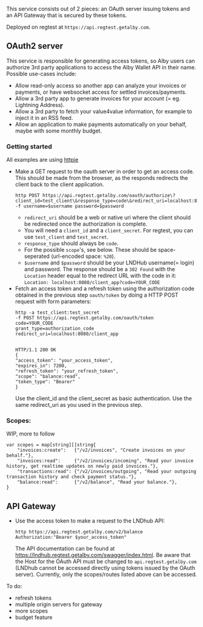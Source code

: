 This service consists out of 2 pieces: an OAuth server issuing tokens and an API Gateway that is secured by these tokens.

Deployed on regtest at `https://api.regtest.getalby.com`.
## OAuth2 server
This service is responsible for generating access tokens, so Alby users can authorize 3rd party applications
to access the Alby Wallet API in their name. Possible use-cases include:

- Allow read-only access so another app can analyze your invoices or payments, or have websocket access for settled invoices/payments.
- Allow a 3rd party app to generate invoices for your account (= eg. Lightning Address).
- Allow a 3rd party to fetch your value4value information, for example to inject it in an RSS feed.
- Allow an application to make payments automatically on your behalf, maybe with some monthly budget.

### Getting started
All examples are using [httpie](https://httpie.io)
- Make a GET request to the oauth server in order to get an access code. This should be made from the browser, as the responds redirects the client back to the client application.
	```
	http POST https://api.regtest.getalby.com/oauth/authorize\?client_id=test_client\&response_type=code\&redirect_uri=localhost:8080/client_app\&scope\=balance:read -f username=$username password=$password
	```
	- `redirect_uri` should be a web or native uri where the client should be redirected once the authorization is complete.
	- You will need a `client_id` and a `client_secret`. For regtest, you can use `test_client` and `test_secret`.
	- `response_type` should always be `code`.
	- For the possible `scope`'s, see below. These should be space-seperated (url-encoded space: `%20`).
	- `$username` and `$password` should be your LNDHub username(= login) and password.
  The response should be a `302 Found` with the `Location` header equal to the redirect URL with the code in it:
	`Location: localhost:8080/client_app?code=YOUR_CODE`
- Fetch an access token and a refresh token using the authorization code obtained in the previous step `oauth/token` by doing a HTTP POST request with form parameters:
	```
	http -a test_client:test_secret 
	-f POST https://api.regtest.getalby.com/oauth/token
	code=YOUR_CODE
	grant_type=authorization_code
	redirect_uri=localhost:8080/client_app


	HTTP/1.1 200 OK
	{
    "access_token": "your_access_token",
    "expires_in": 7200,
    "refresh_token": "your_refresh_token",
    "scope": "balance:read",
    "token_type": "Bearer"
	}
	```
	Use the client_id and the client_secret as basic authentication. Use the same redirect_uri as you used in the previous step.
### Scopes:
WIP, more to follow
```
var scopes = map[string][]string{
	"invoices:create":   {"/v2/invoices", "Create invoices on your behalf."},
	"invoices:read":     {"/v2/invoices/incoming", "Read your invoice history, get realtime updates on newly paid invoices."},
	"transactions:read": {"/v2/invoices/outgoing", "Read your outgoing transaction history and check payment status."},
	"balance:read":      {"/v2/balance", "Read your balance."},
}
```
## API Gateway
- Use the access token to make a request to the LNDhub API:
	```
	http https://api.regtest.getalby.com/v2/balance Authorization:"Bearer $your_access_token"
	```
	The API documentation can be found at https://lndhub.regtest.getalby.com/swagger/index.html. Be aware that the Host for the OAuth API must be changed to `api.regtest.getalby.com` (LNDhub cannot be accessed directly using tokens issued by the OAuth server).
	Currently, only the scopes/routes listed above can be accessed.

To do:
- refresh tokens
- multiple origin servers for gateway
- more scopes
- budget feature